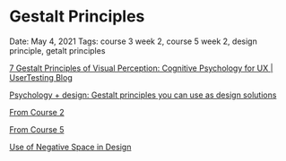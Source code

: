 # Gestalt Principles

Date: May 4, 2021
Tags: course 3 week 2, course 5 week 2, design principle, getalt principles

[7 Gestalt Principles of Visual Perception: Cognitive Psychology for UX | UserTesting Blog](https://www.usertesting.com/blog/gestalt-principles)

[Psychology + design: Gestalt principles you can use as design solutions](https://uxdesign.cc/psychology-design-4-gestalt-principles-to-use-as-your-next-design-solution-fcdec423a6bf)

[From Course 2](From%20Course%202%209498a14228244bbd847b083682bc1d19.md)

[From Course 5](From%20Course%205%20b27137e56dfb45a488a3756bc895eba6.md)

[Use of Negative Space in Design](Use%20of%20Negative%20Space%20in%20Design%200d3d8f3efbd647b4b6b3b80918be8fb5.md)
